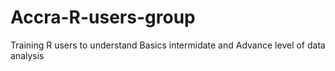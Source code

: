 # Accra-R-users-group
Training R users to understand Basics intermidate and Advance level of data analysis
